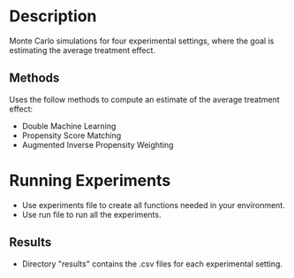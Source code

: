 # Description

Monte Carlo simulations for four experimental settings, where the goal is estimating the average treatment effect.

## Methods
Uses the follow methods to compute an estimate of the average treatment effect:

* Double Machine Learning
* Propensity Score Matching
* Augmented Inverse Propensity Weighting

# Running Experiments

* Use experiments file to create all functions needed in your environment.
* Use run file to run all the experiments.

## Results

* Directory "results" contains the .csv files for each experimental setting.

